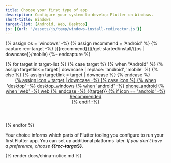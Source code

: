 ```yaml
---
title: Choose your first type of app
description: Configure your system to develop Flutter on Windows.
short-title: Windows
target-list: [Android, Web, Desktop]
js: [{url: '/assets/js/temp/windows-install-redirector.js'}]
---
```


{% assign os = 'windows' -%}
{% assign recommend = 'Android' %}
{% capture rec-target -%}
[{{recommend}}](/get-started/install/{{os | downcase}}/mobile)
{%- endcapture %}

<div class="card-grid narrow">
{% for target in target-list %}
  {% case target %}
  {% when "Android" %}
  {% assign targetlink = target | downcase | replace: 'android', 'mobile' %}
  {% else %}
  {% assign targetlink = target | downcase %}
  {% endcase %}
  <a class="card card-app-type card-windows" id="install-{{os | downcase}}" href="/get-started/install/{{os | downcase}}/{{targetlink}}">
    <div class="card-body">
      <header class="card-title text-center">
        <span class="d-block h1">
          {% assign icon = target | downcase -%}
          {% case icon %}
          {% when 'desktop' -%}
            <span class="material-symbols">desktop_windows</span>
          {% when 'android' -%}
            <span class="material-symbols">phone_android</span>
          {% when 'web' -%}
            <span class="material-symbols">web</span>
          {% endcase -%}
        </span>
        <span class="text-muted text-nowrap">{{target}}</span>
        {% if icon == 'android' -%}
          <div class="card-subtitle">Recommended</div>
        {% endif -%}
      </header>
    </div>
  </a>
{% endfor %}
</div>

Your choice informs which parts of Flutter tooling you configure
to run your first Flutter app.
You can set up additional platforms later.
_If you don't have a preference, choose **{{rec-target}}**._

{% render docs/china-notice.md %}
